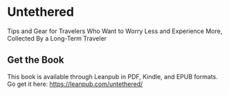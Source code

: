 # Untethered

Tips and Gear for Travelers Who Want to Worry Less and Experience More, Collected By a Long-Term Traveler

## Get the Book

This book is available through Leanpub in PDF, Kindle, and EPUB formats. Go get it here: https://leanpub.com/untethered/
